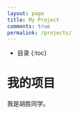 ```yaml
---
layout: page
title: My Project
comments: true
permalink: /projects/
---
```


* 目录
{:toc}

# 我的项目
我是胡胜同学。